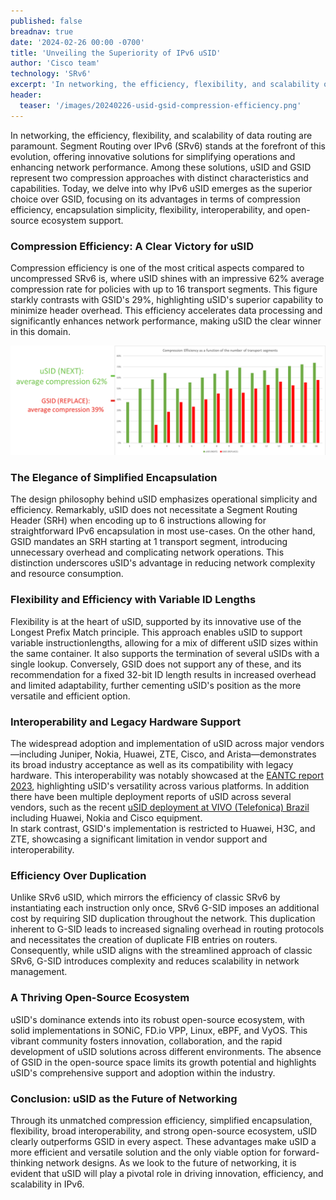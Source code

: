 ```yaml
---
published: false
breadnav: true
date: '2024-02-26 00:00 -0700'
title: 'Unveiling the Superiority of IPv6 uSID'
author: 'Cisco team'
technology: 'SRv6'
excerpt: 'In networking, the efficiency, flexibility, and scalability of data routing are paramount. Segment Routing over IPv6 (SRv6) stands at the forefront of this evolution, offering innovative solutions for simplifying operations and enhancing network performance. Among these solutions, uSID and GSID represent two compression approaches with distinct characteristics and capabilities. Today, we delve into why IPv6 uSID emerges as the superior choice over GSID, focusing on its advantages in terms of compression efficiency, encapsulation simplicity, flexibility, interoperability, and open-source ecosystem support.'
header:
  teaser: '/images/20240226-usid-gsid-compression-efficiency.png'
---
```

In networking, the efficiency, flexibility, and scalability of data routing are paramount. Segment Routing over IPv6 (SRv6) stands at the forefront of this evolution, offering innovative solutions for simplifying operations and enhancing network performance. Among these solutions, uSID and GSID represent two compression approaches with distinct characteristics and capabilities. Today, we delve into why IPv6 uSID emerges as the superior choice over GSID, focusing on its advantages in terms of compression efficiency, encapsulation simplicity, flexibility, interoperability, and open-source ecosystem support.

### Compression Efficiency: A Clear Victory for uSID
Compression efficiency is one of the most critical aspects compared to uncompressed SRv6 is, where uSID shines with an impressive 62% average compression rate for policies with up to 16 transport segments. This figure starkly contrasts with GSID's 29%, highlighting uSID's superior capability to minimize header overhead. This efficiency accelerates data processing and significantly enhances network performance, making uSID the clear winner in this domain.

![](/images/20240226-usid-gsid-compression-efficiency.png#center)
 
### The Elegance of Simplified Encapsulation
The design philosophy behind uSID emphasizes operational simplicity and efficiency. Remarkably, uSID does not necessitate a Segment Routing Header (SRH) when encoding up to 6 instructions allowing for straightforward IPv6 encapsulation in most use-cases. On the other hand, GSID mandates an SRH starting at 1 transport segment, introducing unnecessary overhead and complicating network operations. This distinction underscores uSID's advantage in reducing network complexity and resource consumption.

### Flexibility and Efficiency with Variable ID Lengths
Flexibility is at the heart of uSID, supported by its innovative use of the Longest Prefix Match principle. This approach enables uSID to support variable instructionlengths, allowing for a mix of different uSID sizes within the same container. It also supports the termination of several uSIDs with a single lookup. Conversely, GSID does not support any of these, and its recommendation for a fixed 32-bit ID length results in increased overhead and limited adaptability, further cementing uSID's position as the more versatile and efficient option.

### Interoperability and Legacy Hardware Support
The widespread adoption and implementation of uSID across major vendors—including Juniper, Nokia, Huawei, ZTE, Cisco, and Arista—demonstrates its broad industry acceptance as well as its compatibility with legacy hardware. This interoperability was notably showcased at the [EANTC report 2023](<https://eantc.de/wp-content/uploads/2023/04/EANTC-InteropTest2023-TestReport.pdf>), highlighting uSID's versatility across various platforms. In addition there have been multiple deployment reports of uSID across several vendors, such as the recent [uSID deployment at VIVO (Telefonica) Brazil](<https://blog.lacnic.net/en/ipv6/unveiling-the-future-of-the-network-implementation-of-srv6-usid-in-telefonica-vivos-infrastructure>) including Huawei, Nokia and Cisco equipment. </br>In stark contrast, GSID's implementation is restricted to Huawei, H3C, and ZTE, showcasing a significant limitation in vendor support and interoperability.
 
### Efficiency Over Duplication
Unlike SRv6 uSID, which mirrors the efficiency of classic SRv6 by instantiating each instruction only once, SRv6 G-SID imposes an additional cost by requiring SID duplication throughout the network. This duplication inherent to G-SID leads to increased signaling overhead in routing protocols and necessitates the creation of duplicate FIB entries on routers. Consequently, while uSID aligns with the streamlined approach of classic SRv6, G-SID introduces complexity and reduces scalability in network management.

### A Thriving Open-Source Ecosystem
uSID's dominance extends into its robust open-source ecosystem, with solid implementations in SONiC, FD.io VPP, Linux, eBPF, and VyOS. This vibrant community fosters innovation, collaboration, and the rapid development of uSID solutions across different environments. The absence of GSID in the open-source space limits its growth potential and highlights uSID's comprehensive support and adoption within the industry.

### Conclusion: uSID as the Future of Networking
Through its unmatched compression efficiency, simplified encapsulation, flexibility, broad interoperability, and strong open-source ecosystem, uSID clearly outperforms GSID in every aspect. These advantages make uSID a more efficient and versatile solution and the only viable option for forward-thinking network designs. As we look to the future of networking, it is evident that uSID will play a pivotal role in driving innovation, efficiency, and scalability in IPv6.
